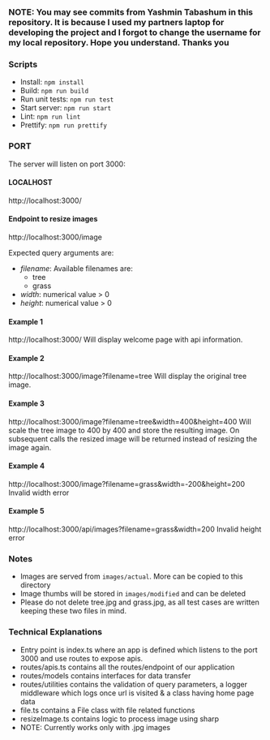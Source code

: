 ### NOTE: You may see commits from Yashmin Tabashum in this repository. It is because I used my partners laptop for developing the project and I forgot to change the username for my local repository. Hope you understand. Thanks you

### Scripts
- Install: ```npm install```
- Build: ```npm run build```
- Run unit tests: ```npm run test```
- Start server: ```npm run start```
- Lint: ```npm run lint```
- Prettify: ```npm run prettify```

### PORT
The server will listen on port 3000:

#### LOCALHOST
http://localhost:3000/

#### Endpoint to resize images
http://localhost:3000/image

Expected query arguments are:
- _filename_: Available filenames are:
  - tree
  - grass
- _width_: numerical value > 0
- _height_: numerical value > 0

#### Example 1
http://localhost:3000/
Will display welcome page with api information.

#### Example 2
http://localhost:3000/image?filename=tree
Will display the original tree image.

#### Example 3
http://localhost:3000/image?filename=tree&width=400&height=400
Will scale the tree image to 400 by 400 and store the resulting image.
On subsequent calls the resized image will be returned instead of resizing the image again.

#### Example 4
http://localhost:3000/image?filename=grass&width=-200&height=200
Invalid width error

#### Example 5
http://localhost:3000/api/images?filename=grass&width=200
Invalid height error

### Notes
- Images are served from `images/actual`. More can be copied to this directory
- Image thumbs will be stored in `images/modified` and can be deleted
- Please do not delete tree.jpg and grass.jpg, as all test cases are written keeping these two files in mind.


### Technical Explanations

- Entry point is index.ts where an app is defined which listens to the port 3000 and use routes to expose apis.
- routes/apis.ts contains all the routes/endpoint of our application
- routes/models contains interfaces for data transfer
- routes/utilities contains the validation of query parameters, a logger middleware which logs once url is visited & a class having home page data
- file.ts contains a File class with file related functions
- resizeImage.ts contains logic to process image using sharp
- NOTE: Currently works only with .jpg images

